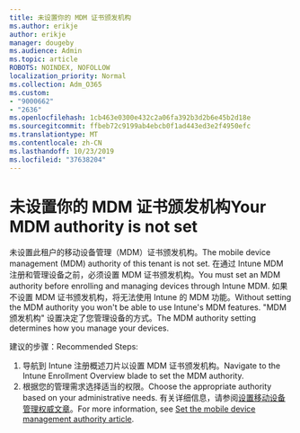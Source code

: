 ```yaml
---
title: 未设置你的 MDM 证书颁发机构
ms.author: erikje
author: erikje
manager: dougeby
ms.audience: Admin
ms.topic: article
ROBOTS: NOINDEX, NOFOLLOW
localization_priority: Normal
ms.collection: Adm_O365
ms.custom:
- "9000662"
- "2636"
ms.openlocfilehash: 1cb463e0300e432c2a06fa392b3d2b6e45b2d18e
ms.sourcegitcommit: ffbeb72c9199ab4ebcb0f1ad443ed3e2f4950efc
ms.translationtype: MT
ms.contentlocale: zh-CN
ms.lasthandoff: 10/23/2019
ms.locfileid: "37638204"
---
```

# <a name="your-mdm-authority-is-not-set"></a><span data-ttu-id="2746c-102">未设置你的 MDM 证书颁发机构</span><span class="sxs-lookup"><span data-stu-id="2746c-102">Your MDM authority is not set</span></span>

<span data-ttu-id="2746c-103">未设置此租户的移动设备管理（MDM）证书颁发机构。</span><span class="sxs-lookup"><span data-stu-id="2746c-103">The mobile device management (MDM) authority of this tenant is not set.</span></span> <span data-ttu-id="2746c-104">在通过 Intune MDM 注册和管理设备之前，必须设置 MDM 证书颁发机构。</span><span class="sxs-lookup"><span data-stu-id="2746c-104">You must set an MDM authority before enrolling and managing devices through Intune MDM.</span></span> <span data-ttu-id="2746c-105">如果不设置 MDM 证书颁发机构，将无法使用 Intune 的 MDM 功能。</span><span class="sxs-lookup"><span data-stu-id="2746c-105">Without setting the MDM authority you won't be able to use Intune's MDM features.</span></span> <span data-ttu-id="2746c-106">"MDM 颁发机构" 设置决定了您管理设备的方式。</span><span class="sxs-lookup"><span data-stu-id="2746c-106">The MDM authority setting determines how you manage your devices.</span></span>

<span data-ttu-id="2746c-107">建议的步骤：</span><span class="sxs-lookup"><span data-stu-id="2746c-107">Recommended Steps:</span></span>
1. <span data-ttu-id="2746c-108">导航到 Intune 注册概述刀片以设置 MDM 证书颁发机构。</span><span class="sxs-lookup"><span data-stu-id="2746c-108">Navigate to the Intune Enrollment Overview blade to set the MDM authority.</span></span>
2. <span data-ttu-id="2746c-109">根据您的管理需求选择适当的权限。</span><span class="sxs-lookup"><span data-stu-id="2746c-109">Choose the appropriate authority based on your administrative needs.</span></span> <span data-ttu-id="2746c-110">有关详细信息，请参阅[设置移动设备管理权威文章](https://docs.microsoft.com/intune/mdm-authority-set)。</span><span class="sxs-lookup"><span data-stu-id="2746c-110">For more information, see [Set the mobile device management authority article](https://docs.microsoft.com/intune/mdm-authority-set).</span></span>
